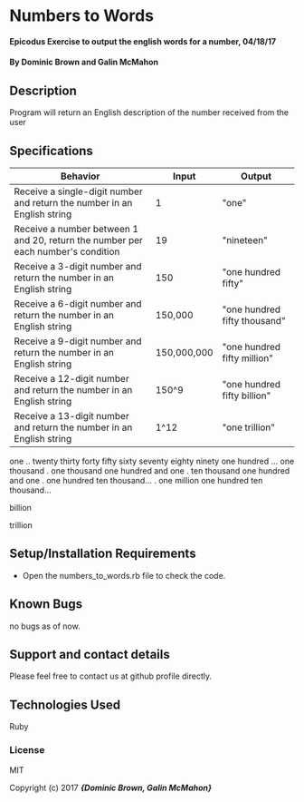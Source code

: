 # Numbers to Words

#### Epicodus Exercise to output the english words for a number, 04/18/17

#### By Dominic Brown and Galin McMahon

## Description

Program will return an English description of the number received from the user

## Specifications

| Behavior | Input | Output |
|----------|-------|--------|
|Receive a single-digit number and return the number in an English string|1|"one"|
|Receive a number between 1 and 20, return the number per each number's condition|19|"nineteen"|
|Receive a 3-digit number and return the number in an English string|150|"one hundred fifty"|
|Receive a 6-digit number and return the number in an English string|150,000|"one hundred fifty thousand"|
|Receive a 9-digit number and return the number in an English string|150,000,000|"one hundred fifty million"|
|Receive a 12-digit number and return the number in an English string|150^9|"one hundred fifty billion"|
|Receive a 13-digit number and return the number in an English string|1^12|"one trillion"|


one
..
twenty
thirty
forty
fifty
sixty
seventy
eighty
ninety
one hundred
...
one thousand
.
one thousand one hundred and one
.
ten thousand one hundred and one
.
one hundred ten thousand...
.
one million one hundred ten thousand...

billion

trillion


## Setup/Installation Requirements

* Open the numbers_to_words.rb file to check the code.

## Known Bugs

no bugs as of now.

## Support and contact details

Please feel free to contact us at github profile directly.

## Technologies Used

Ruby

### License

MIT

Copyright (c) 2017 **_{Dominic Brown, Galin McMahon}_**
